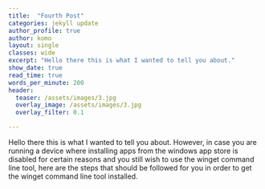 ```yaml
---
title:  "Fourth Post"
categories: jekyll update
author_profile: true
author: komo
layout: single
classes: wide
excerpt: "Hello there this is what I wanted to tell you about."
show_date: true
read_time: true
words_per_minute: 200
header:
  teaser: /assets/images/3.jpg
  overlay_image: /assets/images/3.jpg
  overlay_filter: 0.1

---
```

Hello there this is what I wanted to tell you about. 
However, in case you are running a device where installing apps from the windows app store is disabled for certain reasons and you still wish to use the winget command line tool, here are the steps that should be followed for you in order to get the winget command line tool installed.